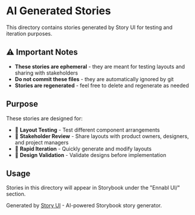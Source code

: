 # AI Generated Stories

This directory contains stories generated by Story UI for testing and iteration purposes.

## ⚠️ Important Notes

- **These stories are ephemeral** - they are meant for testing layouts and sharing with stakeholders
- **Do not commit these files** - they are automatically ignored by git
- **Stories are regenerated** - feel free to delete and regenerate as needed

## Purpose

These stories are designed for:
- 🎨 **Layout Testing** - Test different component arrangements
- 👥 **Stakeholder Review** - Share layouts with product owners, designers, and project managers
- 🔄 **Rapid Iteration** - Quickly generate and modify layouts
- 📱 **Design Validation** - Validate designs before implementation

## Usage

Stories in this directory will appear in Storybook under the "Ennabl UI/" section.

Generated by [Story UI](https://github.com/your-org/story-ui) - AI-powered Storybook story generator.
